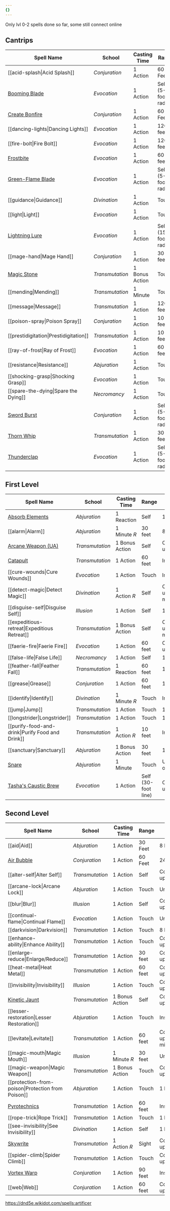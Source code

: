 ```yaml
---
{}
---
```

Only lvl 0-2 spells done so far, some still connect online

## Cantrips
| Spell Name                                                             | School          | Casting Time   | Range                 | Duration                      | Components |     |
| ---------------------------------------------------------------------- | --------------- | -------------- | --------------------- | ----------------------------- | ---------- | --- |
| [[acid-splash\|Acid Splash]]                                           | _Conjuration_   | 1 Action       | 60 Feet               | Instantaneous                 | V, S       |     |
| [Booming Blade](https://dnd5e.wikidot.com/spell:booming-blade)         | _Evocation_     | 1 Action       | Self (5-foot radius)  | 1 round                       | S, M       |     |
| [Create Bonfire](https://dnd5e.wikidot.com/spell:create-bonfire)       | _Conjuration_   | 1 Action       | 60 Feet               | Concentration, up to 1 minute | V, S       |     |
| [[dancing-lights\|Dancing Lights]]                                     | _Evocation_     | 1 Action       | 120 feet              | Concentration up to 1 minute  | V, S, M    |     |
| [[fire-bolt\|Fire Bolt]]                                               | _Evocation_     | 1 Action       | 120 feet              | Instantaneous                 | V, S       |     |
| [Frostbite](https://dnd5e.wikidot.com/spell:frostbite)                 | _Evocation_     | 1 Action       | 60 feet               | Instantaneous                 | V, S       |     |
| [Green-Flame Blade](https://dnd5e.wikidot.com/spell:green-flame-blade) | _Evocation_     | 1 Action       | Self (5-foot radius)  | Instantaneous                 | S, M       |     |
| [[guidance\|Guidance]]                                                 | _Divination_    | 1 Action       | Touch                 | Concentration up to 1 minute  | V, S       |     |
| [[light\|Light]]                                                       | _Evocation_     | 1 Action       | Touch                 | 1 hour                        | V, M       |     |
| [Lightning Lure](https://dnd5e.wikidot.com/spell:lightning-lure)       | _Evocation_     | 1 Action       | Self (15-foot radius) | Instantaneous                 | V          |     |
| [[mage-hand\|Mage Hand]]                                               | _Conjuration_   | 1 Action       | 30 feet               | 1 minute                      | V, S       |     |
| [Magic Stone](https://dnd5e.wikidot.com/spell:magic-stone)             | _Transmutation_ | 1 Bonus Action | Touch                 | 1 minute                      | V, S       |     |
| [[mending\|Mending]]                                                   | _Transmutation_ | 1 Minute       | Touch                 | Instantaneous                 | V, S, M    |     |
| [[message\|Message]]                                                   | _Transmutation_ | 1 Action       | 120 feet              | 1 round                       | V, S, M    |     |
| [[poison-spray\|Poison Spray]]                                         | _Conjuration_   | 1 Action       | 10 feet               | Instantaneous                 | V, S       |     |
| [[prestidigitation\|Prestidigitation]]                                 | _Transmutation_ | 1 Action       | 10 feet               | Up to 1 hour                  | V, S       |     |
| [[ray-of-frost\|Ray of Frost]]                                         | _Evocation_     | 1 Action       | 60 feet               | Instantaneous                 | V, S       |     |
| [[resistance\|Resistance]]                                             | _Abjuration_    | 1 Action       | Touch                 | Concentration up to 1 minute  | V, S, M    |     |
| [[shocking-grasp\|Shocking Grasp]]                                     | _Evocation_     | 1 Action       | Touch                 | Instantaneous                 | V, S       |     |
| [[spare-the-dying\|Spare the Dying]]                                   | _Necromancy_    | 1 Action       | Touch                 | Instantaneous                 | V, S       |     |
| [Sword Burst](https://dnd5e.wikidot.com/spell:sword-burst)             | _Conjuration_   | 1 Action       | Self (5-foot radius)  | Instantaneous                 | V          |     |
| [Thorn Whip](https://dnd5e.wikidot.com/spell:thorn-whip)               | _Transmutation_ | 1 Action       | 30 feet               | Instantaneous                 | V, S, M    |     |
| [Thunderclap](https://dnd5e.wikidot.com/spell:thunderclap)             | _Evocation_     | 1 Action       | Self (5-foot radius)  | Instantaneous                 | S          |     |
## First Level
| Spell Name                                                                  | School          | Casting Time   | Range               | Duration                        | Components |
| --------------------------------------------------------------------------- | --------------- | -------------- | ------------------- | ------------------------------- | ---------- |
| [Absorb Elements](https://dnd5e.wikidot.com/spell:absorb-elements)          | _Abjuration_    | 1 Reaction     | Self                | 1 round                         | S          |
| [[alarm\|Alarm]]                                                            | _Abjuration_    | 1 Minute _R_   | 30 feet             | 8 Hours                         | V, S, M    |
| [Arcane Weapon (UA)](https://dnd5e.wikidot.com/spell:arcane-weapon)         | _Transmutation_ | 1 Bonus Action | Self                | Concentration, up to 1 hour     | V, S       |
| [Catapult](https://dnd5e.wikidot.com/spell:catapult)                        | _Transmutation_ | 1 Action       | 60 feet             | Instantaneous                   | S          |
| [[cure-wounds\|Cure Wounds]]                                                | _Evocation_     | 1 Action       | Touch               | Instantaneous                   | V, S       |
| [[detect-magic\|Detect Magic]]                                              | _Divination_    | 1 Action _R_   | Self                | Concentration, up to 10 minutes | V, S       |
| [[disguise-self\|Disguise Self]]                                            | _Illusion_      | 1 Action       | Self                | 1 hour                          | V, S       |
| [[expeditious-retreat\|Expeditious Retreat]]                                | _Transmutation_ | 1 Bonus Action | Self                | Concentration, up to 10 minutes | V, S       |
| [[faerie-fire\|Faerie Fire]]                                                | _Evocation_     | 1 Action       | 60 feet             | Concentration, up to 1 minute   | V          |
| [[false-life\|False Life]]                                                  | _Necromancy_    | 1 Action       | Self                | 1 hour                          | V, S, M    |
| [[feather-fall\|Feather Fall]]                                              | _Transmutation_ | 1 Reaction     | 60 feet             | 1 minute                        | V, M       |
| [[grease\|Grease]]                                                          | _Conjuration_   | 1 Action       | 60 feet             | 1 minute                        | V, S, M    |
| [[identify\|Identify]]                                                      | _Divination_    | 1 Minute _R_   | Touch               | Instantaneous                   | V, S, M    |
| [[jump\|Jump]]                                                              | _Transmutation_ | 1 Action       | Touch               | 1 minute                        | V, S, M    |
| [[longstrider\|Longstrider]]                                                | _Transmutation_ | 1 Action       | Touch               | 1 hour                          | V, S, M    |
| [[purify-food-and-drink\|Purify Food and Drink]]                            | _Transmutation_ | 1 Action _R_   | 10 feet             | Instantaneous                   | V, S       |
| [[sanctuary\|Sanctuary]]                                                    | _Abjuration_    | 1 Bonus Action | 30 feet             | 1 minute                        | V, S, M    |
| [Snare](https://dnd5e.wikidot.com/spell:snare)                              | _Abjuration_    | 1 Minute       | Touch               | Until dispelled or triggered    | V, S, M    |
| [Tasha's Caustic Brew](https://dnd5e.wikidot.com/spell:tashas-caustic-brew) | _Evocation_     | 1 Action       | Self (30-foot line) | Concentration, up to 1 minute   | V, S, M    |
## Second Level
| Spell Name                                                     | School          | Casting Time   | Range   | Duration                        | Components |
| -------------------------------------------------------------- | --------------- | -------------- | ------- | ------------------------------- | ---------- |
| [[aid\|Aid]]                                                   | _Abjuration_    | 1 Action       | 30 Feet | 8 hours                         | V, S, M    |
| [Air Bubble](https://dnd5e.wikidot.com/spell:air-bubble)       | _Conjuration_   | 1 Action       | 60 Feet | 24 hours                        | S          |
| [[alter-self\|Alter Self]]                                     | _Transmutation_ | 1 Action       | Self    | Concentration, up to 1 hour     | V, S       |
| [[arcane-lock\|Arcane Lock]]                                   | _Abjuration_    | 1 Action       | Touch   | Until dispelled                 | V, S, M    |
| [[blur\|Blur]]                                                 | _Illusion_      | 1 Action       | Self    | Concentration, up to 1 minute   | V          |
| [[continual-flame\|Continual Flame]]                           | _Evocation_     | 1 Action       | Touch   | Until dispelled                 | V, S, M    |
| [[darkvision\|Darkvision]]                                     | _Transmutation_ | 1 Action       | Touch   | 8 hours                         | V, S, M    |
| [[enhance-ability\|Enhance Ability]]                           | _Transmutation_ | 1 Action       | Touch   | Concentration, up to 1 hour     | V, S, M    |
| [[enlarge-reduce\|Enlarge/Reduce]]                             | _Transmutation_ | 1 Action       | 30 feet | Concentration, up to 1 minute   | V, S, M    |
| [[heat-metal\|Heat Metal]]                                     | _Transmutation_ | 1 Action       | 60 feet | Concentration, up to 1 minute   | V, S, M    |
| [[invisibility\|Invisibility]]                                 | _Illusion_      | 1 Action       | Touch   | Concentration, up to 1 hour     | V, S, M    |
| [Kinetic Jaunt](https://dnd5e.wikidot.com/spell:kinetic-jaunt) | _Transmutation_ | 1 Bonus Action | Self    | Concentration, up to 1 minute   | S          |
| [[lesser-restoration\|Lesser Restoration]]                     | _Abjuration_    | 1 Action       | Touch   | Instantaneous                   | V, S       |
| [[levitate\|Levitate]]                                         | _Transmutation_ | 1 Action       | 60 feet | Concentration, up to 10 minutes | V, S, M    |
| [[magic-mouth\|Magic Mouth]]                                   | _Illusion_      | 1 Minute _R_   | 30 feet | Until dispelled                 | V, S, M    |
| [[magic-weapon\|Magic Weapon]]                                 | _Transmutation_ | 1 Bonus Action | Touch   | Concentration, up to 1 hour     | V, S       |
| [[protection-from-poison\|Protection from Poison]]             | _Abjuration_    | 1 Action       | Touch   | 1 hour                          | V, S       |
| [Pyrotechnics](https://dnd5e.wikidot.com/spell:pyrotechnics)   | _Transmutation_ | 1 Action       | 60 feet | Instantaneous                   | V, S       |
| [[rope-trick\|Rope Trick]]                                     | _Transmutation_ | 1 Action       | Touch   | 1 hour                          | V, S, M    |
| [[see-invisibility\|See Invisibility]]                         | _Divination_    | 1 Action       | Self    | 1 hour                          | V, S, M    |
| [Skywrite](https://dnd5e.wikidot.com/spell:skywrite)           | _Transmutation_ | 1 Action _R_   | Sight   | Concentration, up to 1 day      | V, S       |
| [[spider-climb\|Spider Climb]]                                 | _Transmutation_ | 1 Action       | Touch   | Concentration, up to 1 hour     | V, S, M    |
| [Vortex Warp](https://dnd5e.wikidot.com/spell:vortex-warp)     | _Conjuration_   | 1 Action       | 90 feet | Instantaneous                   | V, S       |
| [[web\|Web]]                                                   | _Conjuration_   | 1 Action       | 60 feet | Concentration, up to 1 hour     | V, S, M    |
https://dnd5e.wikidot.com/spells:artificer